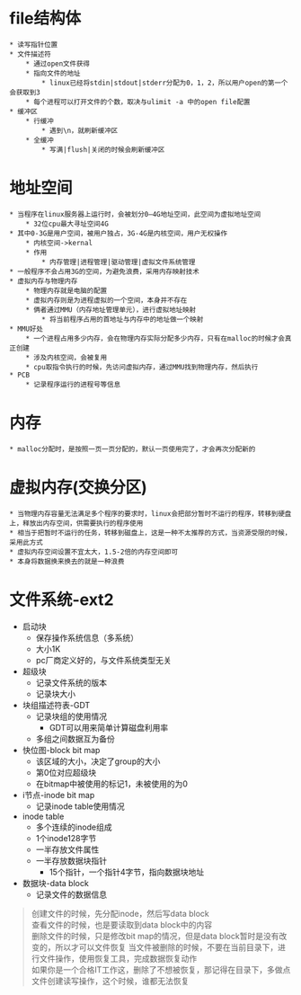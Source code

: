 # file结构体
    * 读写指针位置
    * 文件描述符
        * 通过open文件获得
        * 指向文件的地址
            * linux已经将stdin|stdout|stderr分配为0，1，2，所以用户open的第一个会获取到3
        * 每个进程可以打开文件的个数，取决与ulimit -a 中的open file配置
    * 缓冲区
        * 行缓冲
            * 遇到\n，就刷新缓冲区
        * 全缓冲
            * 写满|flush|关闭的时候会刷新缓冲区
# 地址空间
    * 当程序在linux服务器上运行时，会被划分0—4G地址空间，此空间为虚拟地址空间
        * 32位cpu最大寻址空间4G
    * 其中0-3G是用户空间，被用户独占，3G-4G是内核空间，用户无权操作
        * 内核空间->kernal
        * 作用
            * 内存管理|进程管理|驱动管理|虚拟文件系统管理
    * 一般程序不会占用3G的空间，为避免浪费，采用内存映射技术
    * 虚拟内存与物理内存
        * 物理内存就是电脑的配置
        * 虚拟内存则是为进程虚拟的一个空间，本身并不存在
        * 俩者通过MMU（内存地址管理单元），进行虚拟地址映射
            * 将当前程序占用的首地址与内存中的地址做一个映射
    * MMU好处
        * 一个进程占用多少内存，会在物理内存实际分配多少内存，只有在malloc的时候才会真正创建
        * 涉及内核空间，会被复用
        * cpu取指令执行的时候，先访问虚拟内存，通过MMU找到物理内存，然后执行
    * PCB   
        * 记录程序运行的进程号等信息  

# 内存
    * malloc分配时，是按照一页一页分配的，默认一页使用完了，才会再次分配新的
      
# 虚拟内存(交换分区)
    * 当物理内存容量无法满足多个程序的要求时，linux会把部分暂时不运行的程序，转移到硬盘上，释放出内存空间，供需要执行的程序使用
    * 相当于把暂时不运行的任务，转移到磁盘上，这是一种不太推荐的方式，当资源受限的时候，采用此方式
    * 虚拟内存空间设置不宜太大，1.5-2倍的内存空间即可
    * 本身将数据换来换去的就是一种浪费
    
# 文件系统-ext2
* 启动块
    * 保存操作系统信息（多系统）
    * 大小1K
    * pc厂商定义好的，与文件系统类型无关
* 超级块
    * 记录文件系统的版本
    * 记录块大小
* 块组描述符表-GDT
    * 记录块组的使用情况
        * GDT可以用来简单计算磁盘利用率
    * 多组之间数据互为备份
* 快位图-block bit map
    * 该区域的大小，决定了group的大小
    * 第0位对应超级块
    * 在bitmap中被使用的标记1，未被使用的为0
* i节点-inode bit map
    * 记录inode table使用情况
* inode table
    * 多个连续的inode组成
    * 1个inode128字节
    * 一半存放文件属性
    * 一半存放数据块指针
        * 15个指针，一个指针4字节，指向数据块地址
* 数据块-data block
    * 记录文件的数据信息
> 创建文件的时候，先分配inode，然后写data block  
查看文件的时候，也是要读取到data block中的内容  
删除文件的时候，只是修改bit map的情况，但是data block暂时是没有改变的，所以才可以文件恢复
当文件被删除的时候，不要在当前目录下，进行文件操作，使用恢复工具，完成数据恢复动作  
如果你是一个合格IT工作这，删除了不想被恢复，那记得在目录下，多做点文件创建读写操作，这个时候，谁都无法恢复

